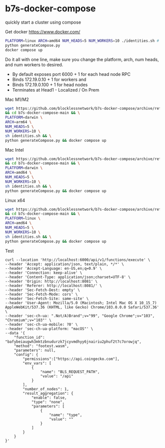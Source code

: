 # b7s-docker-compose
quickly start a cluster using compose

Get docker https://www.docker.com/

```bash
PLATFORM=linux ARCH=amd64 NUM_HEADS=5 NUM_WORKERS=10 ./identities.sh # PLATFORM=darwin ARCH=arm64 NUM_HEADS=5 NUM_WORKERS=10 ./identities.s
python generateCompose.py
docker compose up
```

Do it all with one line, make sure you change the platform, arch, num heads, and num workers to desired.

* By default exposes port 6000 + 1 for each head node RPC
* Binds 172.19.0.10 + 1 for workers and
* Binds 172.19.0.100 + 1 for head nodes
* Terminates at Head1 - Localized / On Prem

Mac M1/M2

```bash
wget https://github.com/blocklessnetwork/b7s-docker-compose/archive/refs/heads/main.zip && unzip main.zip \
&& cd b7s-docker-compose-main && \
PLATFORM=darwin \
ARCH=arm64 \
NUM_HEADS=5 \
NUM_WORKERS=10 \
sh identities.sh && \
python generateCompose.py && docker compose up
```

Mac Intel

```bash
wget https://github.com/blocklessnetwork/b7s-docker-compose/archive/refs/heads/main.zip && unzip main.zip \
&& cd b7s-docker-compose-main && \
PLATFORM=darwin \
ARCH=amd64 \
NUM_HEADS=5 \
NUM_WORKERS=10 \
sh identities.sh && \
python generateCompose.py && docker compose up
```

Linux x64
```bash
wget https://github.com/blocklessnetwork/b7s-docker-compose/archive/refs/heads/main.zip && unzip main.zip \
&& cd b7s-docker-compose-main && \
PLATFORM=linux \
ARCH=amd64 \
NUM_HEADS=5 \
NUM_WORKERS=10 \
sh identities.sh && \
python generateCompose.py && docker compose up
```

Test

```
curl --location 'http://localhost:6000/api/v1/functions/execute' \
--header 'Accept: application/json, text/plain, */*' \
--header 'Accept-Language: en-US,en;q=0.9' \
--header 'Connection: keep-alive' \
--header 'Content-Type: application/json;charset=UTF-8' \
--header 'Origin: http://localhost:8081' \
--header 'Referer: http://localhost:8081/' \
--header 'Sec-Fetch-Dest: empty' \
--header 'Sec-Fetch-Mode: cors' \
--header 'Sec-Fetch-Site: same-site' \
--header 'User-Agent: Mozilla/5.0 (Macintosh; Intel Mac OS X 10_15_7) AppleWebKit/537.36 (KHTML, like Gecko) Chrome/103.0.0.0 Safari/537.36' \
--header 'sec-ch-ua: ".Not/A)Brand";v="99", "Google Chrome";v="103", "Chromium";v="103"' \
--header 'sec-ch-ua-mobile: ?0' \
--header 'sec-ch-ua-platform: "macOS"' \
--data '{
    "function_id": "bafybeiaugwh3mktzbnudurzk7jcyvmdhyy6jnairiu2phuf2t7c7orowjq",
    "method": "footest.wasm",
    "parameters": null,
    "config": {
        "permissions":["https://api.coingecko.com"],
        "env_vars": [
            {
                "name": "BLS_REQUEST_PATH",
                "value": "/api"
            }
        ],
        "number_of_nodes": 1,
        "result_aggregation": {
            "enable": false,
            "type": "none",
            "parameters": [
                {
                    "name": "type",
                    "value": ""
                }
            ]
        }
    }
}'
```
